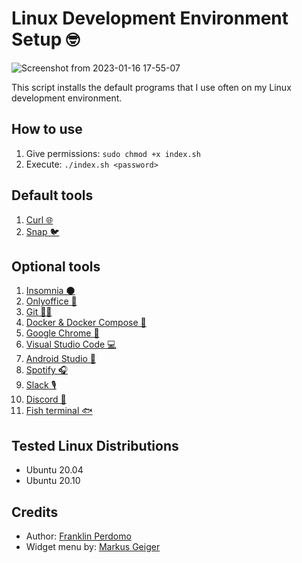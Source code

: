 # Linux Development Environment Setup 🤓
![Screenshot from 2023-01-16 17-55-07](https://user-images.githubusercontent.com/92344582/212771353-1b9c9188-861d-4209-811c-1b40e3a7ccc4.png)

This script installs the default programs that I use often on my Linux development environment.

## How to use
1. Give permissions: `sudo chmod +x index.sh`  
2. Execute: `./index.sh <password>`

## Default tools
1. [Curl 🌐](https://curl.se/)
2. [Snap 🐦](https://snapcraft.io/docs/installing-snap-on-ubuntu)

## Optional tools
1. [Insomnia 🌑](https://insomnia.rest/download)
2. [Onlyoffice 📃](https://www.onlyoffice.com/)
3. [Git 👨‍💻](https://git-scm.com/)
4. [Docker & Docker Compose 🐳](https://www.docker.com/)
5. [Google Chrome 🔎](https://www.google.com/intl/es/chrome/?brand=YTUH&gclid=Cj0KCQjw_7KXBhCoARIsAPdPTfgwWCrhGi51XzOTteYA2WEGwQKSe44Qd1Xd0TwE4EKAQ7ZmZ1WUiZ4aAmx_EALw_wcB&gclsrc=aw.ds)
6. [Visual Studio Code 💻](https://code.visualstudio.com/)
7. [Android Studio 📱](https://developer.android.com/studio?hl=es-419&gclid=Cj0KCQjw_7KXBhCoARIsAPdPTfjn_-ZwRMmDmv-MpvEYjZ5YkOECYQuR2JBV-MRVr0QPKTkLzxffGLEaAoUeEALw_wcB&gclsrc=aw.ds)
8. [Spotify 🎧](https://www.spotify.com/)
9. [Slack 🎙](https://slack.com/)
10. [Discord 💬](https://discord.com/)
11. [Fish terminal 🐟](https://fishshell.com/)

## Tested Linux Distributions
- Ubuntu 20.04
- Ubuntu 20.10

## Credits
- Author: [Franklin Perdomo](https://github.com/perdomofranklindev)
- Widget menu by: [Markus Geiger](https://github.com/blurayne)
